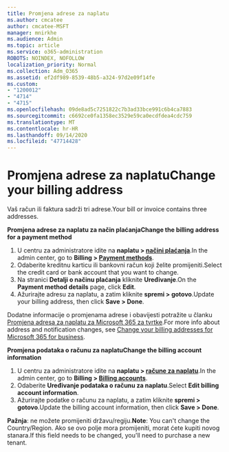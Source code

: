 ```yaml
---
title: Promjena adrese za naplatu
ms.author: cmcatee
author: cmcatee-MSFT
manager: mnirkhe
ms.audience: Admin
ms.topic: article
ms.service: o365-administration
ROBOTS: NOINDEX, NOFOLLOW
localization_priority: Normal
ms.collection: Adm_O365
ms.assetid: ef2df989-8539-48b5-a324-97d2e09f14fe
ms.custom:
- "1200012"
- "4714"
- "4715"
ms.openlocfilehash: 09de8ad5c7251822c7b3ad33bce991c6b4ca7883
ms.sourcegitcommit: c6692ce0fa1358ec3529e59ca0ecdfdea4cdc759
ms.translationtype: MT
ms.contentlocale: hr-HR
ms.lasthandoff: 09/14/2020
ms.locfileid: "47714428"
---
```

# <a name="change-your-billing-address"></a><span data-ttu-id="8161e-102">Promjena adrese za naplatu</span><span class="sxs-lookup"><span data-stu-id="8161e-102">Change your billing address</span></span>

<span data-ttu-id="8161e-103">Vaš račun ili faktura sadrži tri adrese.</span><span class="sxs-lookup"><span data-stu-id="8161e-103">Your bill or invoice contains three addresses.</span></span>

<span data-ttu-id="8161e-104">**Promjena adrese za naplatu za način plaćanja**</span><span class="sxs-lookup"><span data-stu-id="8161e-104">**Change the billing address for a payment method**</span></span>

1. <span data-ttu-id="8161e-105">U centru za administratore idite na **naplatu > [načini plaćanja](https://go.microsoft.com/fwlink/p/?linkid=2018806)**.</span><span class="sxs-lookup"><span data-stu-id="8161e-105">In the admin center, go to **Billing > [Payment methods](https://go.microsoft.com/fwlink/p/?linkid=2018806)**.</span></span>
2. <span data-ttu-id="8161e-106">Odaberite kreditnu karticu ili bankovni račun koji želite promijeniti.</span><span class="sxs-lookup"><span data-stu-id="8161e-106">Select the credit card or bank account that you want to change.</span></span>
3. <span data-ttu-id="8161e-107">Na stranici **Detalji o načinu plaćanja** kliknite **Uređivanje**.</span><span class="sxs-lookup"><span data-stu-id="8161e-107">On the **Payment method details** page, click **Edit**.</span></span>
4. <span data-ttu-id="8161e-108">Ažurirajte adresu za naplatu, a zatim kliknite **spremi > gotovo**.</span><span class="sxs-lookup"><span data-stu-id="8161e-108">Update your billing address, then click **Save > Done**.</span></span>

<span data-ttu-id="8161e-109">Dodatne informacije o promjenama adrese i obavijesti potražite u članku [Promjena adresa za naplatu za Microsoft 365 za tvrtke](https://docs.microsoft.com/microsoft-365/commerce/billing-and-payments/change-your-billing-addresses?view=o365-worldwide).</span><span class="sxs-lookup"><span data-stu-id="8161e-109">For more info about address and notification changes, see [Change your billing addresses for Microsoft 365 for business](https://docs.microsoft.com/microsoft-365/commerce/billing-and-payments/change-your-billing-addresses?view=o365-worldwide).</span></span>

<span data-ttu-id="8161e-110">**Promjena podataka o računu za naplatu**</span><span class="sxs-lookup"><span data-stu-id="8161e-110">**Change the billing account information**</span></span>

1. <span data-ttu-id="8161e-111">U centru za administratore idite na **naplatu > [račune za naplatu](https://admin.microsoft.com/Adminportal/Home?source=applauncher#/BillingAccounts/billing-accounts)**.</span><span class="sxs-lookup"><span data-stu-id="8161e-111">In the admin center, go to **Billing > [Billing accounts](https://admin.microsoft.com/Adminportal/Home?source=applauncher#/BillingAccounts/billing-accounts)**.</span></span>
2. <span data-ttu-id="8161e-112">Odaberite **Uređivanje podataka o računu za naplatu**.</span><span class="sxs-lookup"><span data-stu-id="8161e-112">Select **Edit billing account information**.</span></span>
3. <span data-ttu-id="8161e-113">Ažurirajte podatke o računu za naplatu, a zatim kliknite **spremi > gotovo**.</span><span class="sxs-lookup"><span data-stu-id="8161e-113">Update the billing account information, then click **Save > Done**.</span></span>

<span data-ttu-id="8161e-114">**Pažnja**: ne možete promijeniti državu/regiju.</span><span class="sxs-lookup"><span data-stu-id="8161e-114">**Note**: You can't change the Country/Region.</span></span> <span data-ttu-id="8161e-115">Ako se ovo polje mora promijeniti, morat ćete kupiti novog stanara.</span><span class="sxs-lookup"><span data-stu-id="8161e-115">If this field needs to be changed, you'll need to purchase a new tenant.</span></span>
